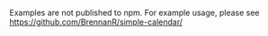 Examples are not published to npm. For example usage, please see https://github.com/BrennanR/simple-calendar/